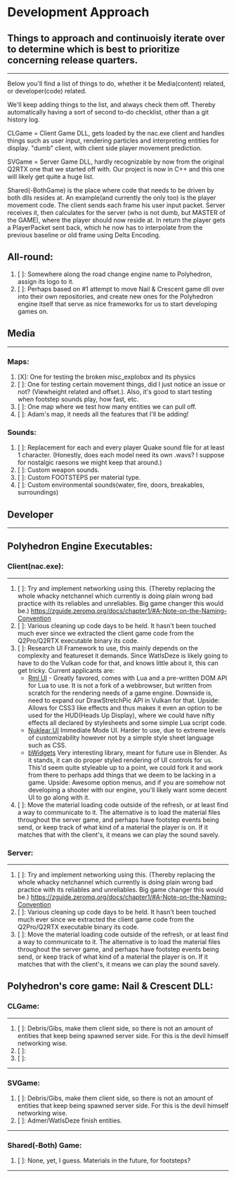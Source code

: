 # Development Approach
## Things to approach and continuoisly iterate over to determine which is best to prioritize concerning release quarters.
---
Below you'll find a list of things to do, whether it be Media(content) related, or developer(code) related.

We'll keep adding things to the list, and always check them off. Thereby automatically having a sort of second to-do checklist, other than a git history log.

CLGame = Client Game DLL, gets loaded by the nac.exe client and handles things such as user input, rendering particles and interpreting entities for display. "dumb" client, with client side player movement prediction.

SVGame = Server Game DLL, hardly recognizable by now from the original Q2RTX one that we started off with. Our project is now in C++ and this one will likely get quite a huge list.

Shared(-BothGame) is the place where code that needs to be driven by both dlls resides at. An example(and currently the only too) is the player movement code. The client sends each frame his user input packet. Server receives it, then calculates for the server (who is not dumb, but MASTER of the GAME), where the player should now reside at. In return the player gets a PlayerPacket sent back, which he now has to interpolate from the previous baseline or old frame using Delta Encoding.


## All-round:
1. [ ]: Somewhere along the road change engine name to Polyhedron, assign its logo to it.
2. [ ]: Perhaps based on #1 attempt to move Nail & Crescent game dll over into their own repositories, and create new ones for the Polyhedron engine itself that serve as nice frameworks for us to start developing games on.

## Media

---
### Maps:
1. [X]: One for testing the broken misc_explobox and its physics
2. [ ]: One for testing certain movement things, did I just notice an issue or not? (Viewheight related and offset.). Also, it's good to start testing when footstep sounds play, how fast, etc.
3. [ ]: One map where we test how many entities we can pull off.
4. [ ]: Adam's map, it needs all the features that I'll be adding!

### Sounds:
1. [ ]: Replacement for each and every player Quake sound file for at least 1 character. (Honestly, does each model need its own .wavs? I suppose for nostalgic raesons we might keep that around.)
2. [ ]: Custom weapon sounds.
3. [ ]: Custom FOOTSTEPS per material type.
4. [ ]: Custom environmental sounds(water, fire, doors, breakables, surroundings)

## Developer
---
## Polyhedron Engine Executables:


### Client(nac.exe):
---
1. [ ]: Try and implement networking using this. (Thereby replacing the whole whacky netchannel which currently is doing plain wrong bad practice with its reliables and unreliables. Big game changer this would be.) https://zguide.zeromq.org/docs/chapter1/#A-Note-on-the-Naming-Convention
2. [ ]: Various cleaning up code days to be held. It hasn't been touched much ever since we extracted the client game code from the Q2Pro/Q2RTX executable binary its code.
3. [ ]: Research UI Framework to use, this mainly depends on the complexity and featureset it demands. Since WatIsDeze is likely going to have to do the Vulkan code for that, and knows little about it, this can get tricky. Current applicants are:
    - [Rml UI](https://github.com/mikke89/RmlUi) - Greatly favored, comes with Lua and a pre-written DOM API for Lua to use. It is not a fork of a webbrowser, but written from scratch for the rendering needs of a game engine. Downside is, need to expand our DrawStretchPic API in Vulkan for that. Upside: Allows for CSS3 like effects and thus makes it even an option to be used for the HUD(Heads Up Display), where we could have nifty effects all declared by stylesheets and some simple Lua script code.
    - [Nuklear UI](https://github.com/Immediate-Mode-UI/Nuklear) Immediate Mode UI. Harder to use, due to extreme levels of customizability however not by a simple style sheet language such as CSS.
    - [bWidgets](https://julianeisel.github.io/bWidgets/) Very interesting library, meant for future use in Blender. As it stands, it can do proper styled rendering of UI controls for us. This'd seem quite styleable up to a point, we could fork it and work from there to perhaps add things that we deem to be lacking in a game. Upside: Awesome option menus, and if you are somehow not developing a shooter with our engine, you'll likely want some decent UI to go along with it.
4. [ ]: Move the material loading code outside of the refresh, or at least find a way to communicate to it. The alternative is to load the material files throughout the server game, and perhaps have footstep events being send, or keep track of what kind of a material the player is on. If it matches that with the client's, it means we can play the sound savely.

### Server:
---
1. [ ]: Try and implement networking using this. (Thereby replacing the whole whacky netchannel which currently is doing plain wrong bad practice with its reliables and unreliables. Big game changer this would be.) https://zguide.zeromq.org/docs/chapter1/#A-Note-on-the-Naming-Convention
2. [ ]: Various cleaning up code days to be held. It hasn't been touched much ever since we extracted the client game code from the Q2Pro/Q2RTX executable binary its code.
3. [ ]: Move the material loading code outside of the refresh, or at least find a way to communicate to it. The alternative is to load the material files throughout the server game, and perhaps have footstep events being send, or keep track of what kind of a material the player is on. If it matches that with the client's, it means we can play the sound savely.
## Polyhedron's core game: Nail & Crescent DLL:
### CLGame:
---
1. [ ]: Debris/Gibs, make them client side, so there is not an amount of entities that keep being spawned server side. For this is the devil himself networking wise.
2. [ ]:
3. [ ]: 

---
### SVGame:
1. [ ]: Debris/Gibs, make them client side, so there is not an amount of entities that keep being spawned server side. For this is the devil himself networking wise.
2. [ ]: Admer/WatIsDeze finish entities.

---
### Shared(-Both) Game:
1. [ ]: None, yet, I guess. Materials in the future, for footsteps?

---